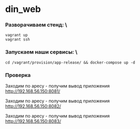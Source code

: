 # din_web

### Разворачиваем стенд: \
`vagrant up` \
`vagrant ssh`

### Запускаем наши сервисы: \
`cd /vagrant/provision/app-release/ && docker-compose up -d`

### Проверка
Заходим по аресу - получим вывод приложения \
http://192.168.56.150:8081/

Заходим по аресу - получим вывод приложения \
http://192.168.56.150:8082/

Заходим по аресу - получим вывод приложения \
http://192.168.56.150:8083/
